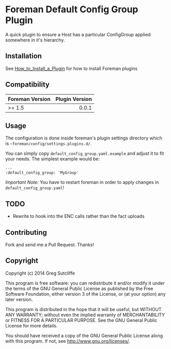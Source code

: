 # Foreman Default Config Group Plugin

A quick plugin to ensure a Host has a particular ConfigGroup applied somewhere
in it's hierarchy.

## Installation

See [How_to_Install_a_Plugin](http://projects.theforeman.org/projects/foreman/wiki/How_to_Install_a_Plugin)
for how to install Foreman plugins

## Compatibility

| Foreman Version | Plugin Version |
| --------------- | --------------:|
| >= 1.5          | 0.0.1          |

## Usage

The configuration is done inside foreman's plugin settings directory which is
`~foreman/config/settings.plugins.d/`.

You can simply copy `default_config_group.yaml.example` and adjust it to fit
your needs. The simplest example would be:

```
---
:default_config_group: 'MyGroup'
```

*Important Note:* You have to restart foreman in order to apply changes in
`default_config_group.yaml`!

## TODO

* Rewrite to hook into the ENC calls rather than the fact uploads

## Contributing

Fork and send me a Pull Request. Thanks!

## Copyright

Copyright (c) 2014 Greg Sutcliffe

This program is free software: you can redistribute it and/or modify
it under the terms of the GNU General Public License as published by
the Free Software Foundation, either version 3 of the License, or
(at your option) any later version.

This program is distributed in the hope that it will be useful,
but WITHOUT ANY WARRANTY; without even the implied warranty of
MERCHANTABILITY or FITNESS FOR A PARTICULAR PURPOSE.  See the
GNU General Public License for more details.

You should have received a copy of the GNU General Public License
along with this program.  If not, see <http://www.gnu.org/licenses/>.

